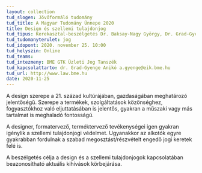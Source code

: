 ```yaml
---
layout: collection
tud_slogen: Jövőformáló tudomány
tud_title: A Magyar Tudomány Ünnepe 2020
title: Design és szellemi tulajdonjog
tud_tipus: Kerekasztal-beszélgetés Dr. Baksay-Nagy György, Dr. Grad-Gyenge Anikó, Dr. Horák Péter, Dr. Jókúti András
tud_tudomanyterulet: jog
tud_idopont: 2020. november 25. 10:00
tud_helyszin: Online
tud_teams:
tud_intezmeny: BME GTK Üzleti Jog Tanszék
tud_kapcsolattarto: dr. Grad-Gyenge Anikó a.gyenge@eik.bme.hu
tud_url: http://www.law.bme.hu
date: 2020-11-25
---
```

A design szerepe a 21. század kultúrájában, gazdaságában meghatározó jelentőségű. Szerepe a termékek, szolgáltatások közönséghez, fogyasztókhoz való eljuttatásában is jelentős, gyakran a műszaki vagy más tartalmat is meghaladó fontosságú.

A designer, formatervező, terméktervező tevékenységei igen gyakran igénylik a szellemi tulajdonjogi védelmet. Ugyanakkor az alkotók egyre gyakrabban fordulnak a szabad megosztást/részvételt engedő jogi keretek felé is.
 
A beszélgetés célja a design és a szellemi tulajdonjogok kapcsolatában beazonosítható aktuális kihívások körbejárása.  

